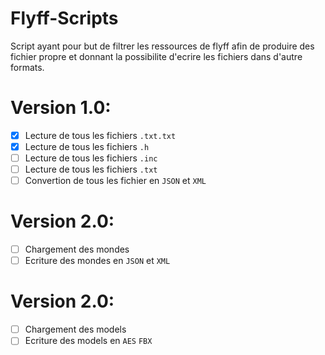 # Flyff-Scripts

Script ayant pour but de filtrer les ressources de flyff afin de produire des fichier propre et donnant la possibilite d'ecrire les fichiers dans d'autre formats.

# Version 1.0:
- [x] Lecture de tous les fichiers `.txt.txt`
- [x] Lecture de tous les fichiers `.h`
- [ ] Lecture de tous les fichiers `.inc`
- [ ] Lecture de tous les fichiers `.txt`
- [ ] Convertion de tous les fichier en `JSON` et `XML`

# Version 2.0:
- [ ] Chargement des mondes
- [ ] Ecriture des mondes en `JSON` et `XML`

# Version 2.0:
- [ ] Chargement des models
- [ ] Ecriture des models en `AES` `FBX`

